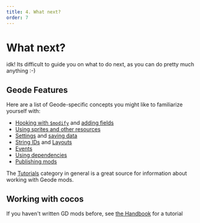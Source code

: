 ```yaml
---
title: 4. What next?
order: 7
---
```


# What next?

idk! Its difficult to guide you on what to do next, as you can do pretty much anything :-)

## Geode Features

Here are a list of Geode-specific concepts you might like to familiarize yourself with:

 * [Hooking with `$modify`](/tutorials/modify.md) and [adding fields](/tutorials/fields.md)
 * [Using sprites and other resources](/mods/resources.md)
 * [Settings](/mods/settings.md) and [saving data](/mods/savedata.md)
 * [String IDs](/tutorials/nodetree.md) and [Layouts](/tutorials/layouts.md)
 * [Events](/tutorials/events.md)
 * [Using dependencies](/mods/dependencies.md)
 * [Publishing mods](/mods/publishing.md)

The [Tutorials](/tutorials) category in general is a great source for information about working with Geode mods.

## Working with cocos

If you haven't written GD mods before, see [the Handbook](/handbook/chap0.md) for a tutorial